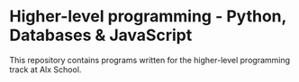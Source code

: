 # Higher-level programming - Python, Databases & JavaScript
 This repository contains programs written for the higher-level programming track at Alx School.